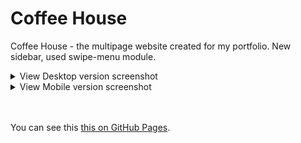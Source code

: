 # Coffee House 
Coffee House - the multipage website created for my portfolio.
New sidebar, used swipe-menu module.
<!-- Ctrl + Shift + V => view this file in VS Code -->

<details>
<summary>View Desktop version screenshot</summary>
  <img src="readmeFiles/preview.png" />
</details>

<details>
<summary>View Mobile version screenshot</summary>
  <img src="readmeFiles/previewMOB.png" width=50% />
</details>
<br>
<br>

You can see this [this on GitHub Pages].<br>

[this on GitHub Pages]: https://ulyanov-programmer.github.io/Coffee-House/Coffee%20House/
